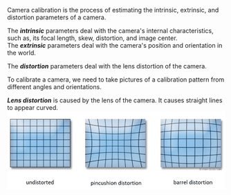 Camera calibration is the process of estimating the intrinsic, extrinsic, and distortion parameters of a camera.

The ***intrinsic*** parameters deal with the camera's internal characteristics, such as, its focal length, skew, distortion, and image center.  
The ***extrinsic*** parameters deal with the camera's position and orientation in the world.

The ***distortion*** parameters deal with the lens distortion of the camera.

To calibrate a camera, we need to take pictures of a calibration pattern from different angles and orientations.

***Lens distortion*** is caused by the lens of the camera. It causes straight lines to appear curved.
![Lens distortion](../images/lens_distortion.png)





